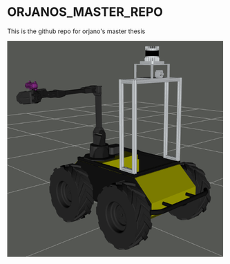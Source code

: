 # ORJANOS_MASTER_REPO
This is the github repo for orjano's master thesis

<img src="Figures/husky_initiated.png" width=500 height=500>
